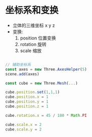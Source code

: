 # 坐标系和变换

<div grid="~ cols-2 gap-4">
<div>

- 立体的三维坐标 x y z
- 变换: 
  1. position 位置变换
  2. rotation 旋转
  3. scale 缩放

```javascript

// 辅助坐标系
const axes = new Three.AxesHelper(5)
scene.add(axes)

const cube = new Three.Mesh(...)

cube.position.set(1,1,1)
cube.position.x = 1
cube.position.y = 1
cube.position.z = 1

cube.rotation.x = 45 / 180 * Math.PI

cube.scale.x = 2
cube.scale.y = 2

```
</div>

<ThreeJs type="TRANSFORM" />

</div>
